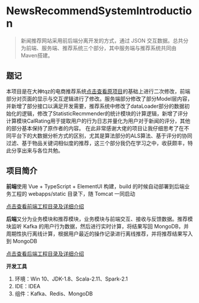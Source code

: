 # NewsRecommendSystemIntroduction

> 新闻推荐网站采用前后端分离开发的方式，通过 JSON 交互数据。总共分为前端、服务端、推荐系统三个部分，其中服务端与推荐系统共同由Maven搭建。
## 题记
本项目是在大神tqz的电商推荐系统[点击查看原项目](https://github.com/ittqqzz/ECommerceRecommendSystem)的基础上进行二次修改，前端部分对页面的显示与交互逻辑进行了修改。服务端部分修改了部分Model层内容，并新增了部分接口以满足开发需要，推荐系统中修改了dataLoader部分的数据初始化的逻辑，修改了StatisticRecmmender的统计模块的计算逻辑，新增了评分计算模块CalRating用于提取用户的行为日志并量化为用户对于新闻的评分，其他的部分基本保持了原作者的内容。
在此非常感谢大佬的项目让我仔细思考了在不同平台下的大数据分析方式的区别，尤其是算法部分的ALS算法、基于评分的协同过滤、基于物品关键词相似度的推荐，这三个部分我仍在学习之中，收获颇丰，特此分享出来与各位共勉。
## 项目简介

**前端**使用 Vue + TypeScript + ElementUI 构建，build 的时候自动部署到后端业务工程的 webapps/static 目录下，随 Tomcat 一同启动

[点击查看前端工程目录及详细介绍]( https://github.com/CreateSun/NewsRecommender/tree/Main/front)

**后端**又分为业务模块和推荐模块，业务模块与前端交互、接收与反馈数据。推荐模块监听 Kafka 的用户行为数据，然后进行实时计算，将结果写回 MongoDB，并周期性执行离线计算，根据用户最近的操作记录进行离线推荐，并将推荐结果写入到 MongoDB 

[点击查看后端工程目录及详细介绍]( https://github.com/CreateSun/NewsRecommender/tree/Main/backend )

**开发工具**

1. 环境：Win 10、JDK-1.8、Scala-2.11、Spark-2.1
2. IDE：IDEA
3. 组件：Kafka、Redis、MongoDB



